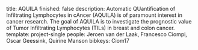 title: AQUILA
finished: false
description: Automatic QUantification of Infiltrating Lymphocytes in cAncer (AQUILA) is of paramount interest in cancer research. The goal of AQUILA is to investigate the prognostic value of Tumor Infiltrating Lymphocytes (TILs) in breast and colon cancer.
template: project-single
people: Jeroen van der Laak, Francesco Ciompi, Oscar Geessink, Quirine Manson
bibkeys: Ciom17
